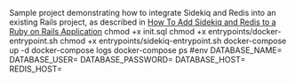 Sample project demonstrating how to integrate Sidekiq and Redis into an existing Rails project, as described in [How To Add Sidekiq and Redis to a Ruby on Rails Application](https://www.digitalocean.com/community/tutorials/how-to-add-sidekiq-and-redis-to-a-ruby-on-rails-application)
chmod +x init.sql
chmod +x entrypoints/docker-entrypoint.sh
chmod +x entrypoints/sidekiq-entrypoint.sh
docker-compose up -d
docker-compose logs
docker-compose ps
#env
DATABASE_NAME=
DATABASE_USER=
DATABASE_PASSWORD=
DATABASE_HOST=
REDIS_HOST=

